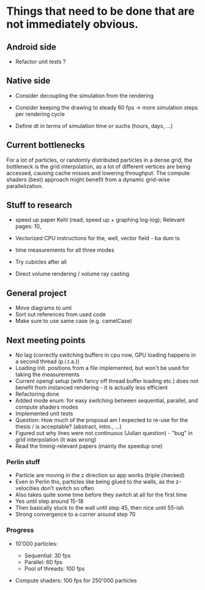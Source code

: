 # Things that need to be done that are not immediately obvious.

## Android side
- Refactor unit tests ?

## Native side
- Consider decoupling the simulation from the rendering
- Consider keeping the drawing to steady 60 fps -> more simulation steps per rendering cycle

- Define dt in terms of simulation time or suchs (hours, days, ...)

## Current bottlenecks
For a lot of particles, or randomly distributed particles in a dense grid, the bottleneck is
the grid interpolation, as a lot of different vertices are being accessed, causing cache misses
and lowering throughput. The compute shaders (best) approach might benefit from a dynamic
grid-wise parallelization.


## Stuff to research
- speed up paper Kehl (read, speed up + graphing log-log); Relevant pages: 10, 
- Vectorized CPU instructions for the, well, vector field - ba dum ts
- time measurements for all three modes

- Try cubicles after all
- Direct volume rendering / volume ray casting

## General project
- Move diagrams to uml
- Sort out references from used code
- Make sure to use same case (e.g. camelCase)


## Next meeting points
- No lag (correctly switching buffers in cpu now, GPU loading happens in a second thread (p.i.t.a.))
- Loading init. positions from a file implemented, but won't be used for taking the measurements
- Current opengl setup (with fancy off thread buffer loading etc.) does not benefit from instanced rendering - it is actually less efficient
- Refactoring done
- Added mode enum. for easy switching between sequential, parallel, and compute shaders modes
- Implemented unit tests
- Question: How much of the proposal am I expected to re-use for the thesis / is acceptable? (abstract, intro., ...)
- Figured out why lines were not continuous (Julian question) - "bug" in grid interpolation (it was wrong)
- Read the timing-relevant papers (mainly the speedup  one)

### Perlin stuff
- Particle are moving in the z direction so app works (triple checked)
- Even in Perlin tho, particles like being glued to the walls, as the z-velocities don't switch so often
- Also takes quite some time before they switch at all for the first time
- Yes until step around 15-18
- Then basically stuck to the wall until step 45, then nice until 55-ish
- Strong convergence to a corner around step 70

### Progress
- 10'000 particles:
  - Sequential: 30 fps
  - Parallel: 60 fps
  - Pool of threads: 100 fps
  
- Compute shaders: 100 fps for 250'000 particles

